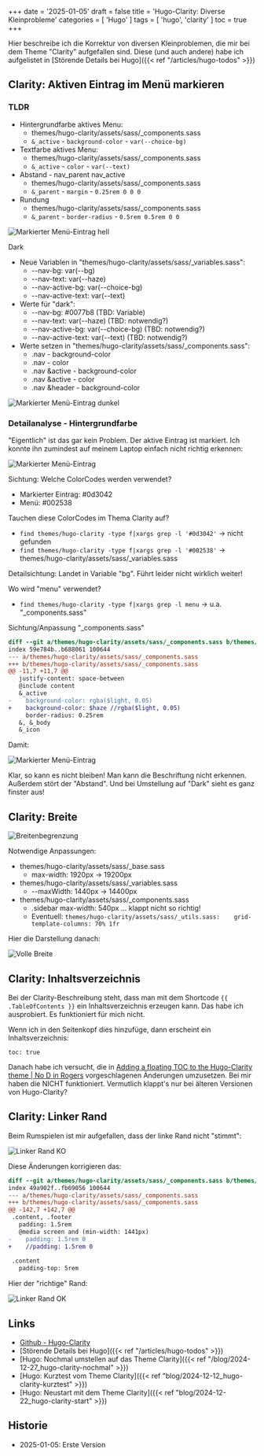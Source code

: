 +++
date = '2025-01-05'
draft = false
title = 'Hugo-Clarity: Diverse Kleinprobleme'
categories = [ 'Hugo' ]
tags = [ 'hugo', 'clarity' ]
toc = true
+++

<!--
Hugo-Clarity: Diverse Kleinprobleme
===================================
-->

Hier beschreibe ich die Korrektur von
diversen Kleinproblemen, die mir bei
dem Theme "Clarity" aufgefallen sind.
Diese (und auch andere)
habe ich aufgelistet in [Störende Details bei Hugo]({{< ref "/articles/hugo-todos" >}})

<!--more-->

Clarity: Aktiven Eintrag im Menü markieren
------------------------------------------

### TLDR

- Hintergrundfarbe aktives Menu:
  - themes/hugo-clarity/assets/sass/_components.sass
  - `&_active` - `background-color` - `var(--choice-bg)`
- Textfarbe aktives Menu:
  - themes/hugo-clarity/assets/sass/_components.sass
  - `&_active` - `color` - `var(--text)`
- Abstand - nav_parent nav_active
  - themes/hugo-clarity/assets/sass/_components.sass
  - `&_parent` - `margin` - `0.25rem 0 0 0`
- Rundung
  - themes/hugo-clarity/assets/sass/_components.sass
  - `&_parent` - `border-radius` - `0.5rem 0.5rem 0 0`

![Markierter Menü-Eintrag hell](images/markierter-menu-eintrag-hell-abgerissen.png?width=500px)

Dark

- Neue Variablen in "themes/hugo-clarity/assets/sass/_variables.sass":
  - --nav-bg: var(--bg)
  - --nav-text: var(--haze)
  - --nav-active-bg: var(--choice-bg)
  - --nav-active-text: var(--text)
- Werte für "dark":
  - --nav-bg: #0077b8 (TBD: Variable)
  - --nav-text: var(--haze) (TBD: notwendig?)
  - --nav-active-bg: var(--choice-bg) (TBD: notwendig?)
  - --nav-active-text: var(--text) (TBD: notwendig?)
- Werte setzen in "themes/hugo-clarity/assets/sass/_components.sass":
  - .nav - background-color
  - .nav - color
  - .nav &active - background-color
  - .nav &active - color
  - .nav &header - background-color

![Markierter Menü-Eintrag dunkel](images/markierter-menu-eintrag-dunkel-abgerissen.png?width=500px)

### Detailanalyse - Hintergrundfarbe

"Eigentlich" ist das gar kein Problem. Der aktive Eintrag
ist markiert. Ich konnte ihn zumindest auf meinem Laptop
einfach nicht richtig erkennen:

![Markierter Menü-Eintrag](images/markierter-menue-eintrag-abgerissen.png?width=500px)

Sichtung: Welche ColorCodes werden verwendet?

- Markierter Eintrag: #0d3042
- Menü: #002538

Tauchen diese ColorCodes im Thema Clarity auf?

- `find themes/hugo-clarity -type f|xargs grep -l '#0d3042'` -> nicht gefunden
- `find themes/hugo-clarity -type f|xargs grep -l '#002538'` -> themes/hugo-clarity/assets/sass/_variables.sass

Detailsichtung: Landet in Variable "bg". Führt leider nicht wirklich weiter!

Wo wird "menu" verwendet?

- `find themes/hugo-clarity -type f|xargs grep -l menu` -> u.a. "_components.sass"

Sichtung/Anpassung "_components.sass"

```diff
diff --git a/themes/hugo-clarity/assets/sass/_components.sass b/themes/hugo-clarity/assets/sass/_components.sass
index 59e784b..b688061 100644
--- a/themes/hugo-clarity/assets/sass/_components.sass
+++ b/themes/hugo-clarity/assets/sass/_components.sass
@@ -11,7 +11,7 @@
   justify-content: space-between
   @include content
   &_active
-    background-color: rgba($light, 0.05)
+    background-color: $haze //rgba($light, 0.05)
     border-radius: 0.25rem
   &, &_body
   &_icon
```

Damit:

![Markierter Menü-Eintrag](images/experiment-abgerissen.png?width=500px)

Klar, so kann es nicht bleiben! Man kann die Beschriftung nicht erkennen.
Außerdem stört der "Abstand". Und bei Umstellung auf "Dark" sieht es ganz
finster aus!

Clarity: Breite
---------------

![Breitenbegrenzung](images/breite-abgerissen.png)

Notwendige Anpassungen:

- themes/hugo-clarity/assets/sass/_base.sass
  - max-width: 1920px -> 19200px
- themes/hugo-clarity/assets/sass/_variables.sass
  - --maxWidth: 1440px -> 14400px
- themes/hugo-clarity/assets/sass/_components.sass
  - .sidebar max-width: 540px ... klappt nicht so richtig!
  - Eventuell: `themes/hugo-clarity/assets/sass/_utils.sass:    grid-template-columns: 70% 1fr`

Hier die Darstellung danach:

![Volle Breite](images/volle-breite-abgerissen.png)

Clarity: Inhaltsverzeichnis
---------------------------

Bei der Clarity-Beschreibung steht, dass man mit dem
Shortcode `{{ .TableOfContents }}` ein Inhaltsverzeichnis
erzeugen kann. Das habe ich ausprobiert.
Es funktioniert für mich nicht.

Wenn ich in den Seitenkopf dies hinzufüge, dann erscheint
ein Inhaltsverzeichnis:

```
toc: true
```

Danach habe ich versucht, die in
[Adding a floating TOC to the Hugo-Clarity theme | No D in Rogers](https://www.nodinrogers.com/post/2023-04-06-add-floating-toc-in-hugo-clarity-theme/)
vorgeschlagenen Änderungen umzusetzen.
Bei mir haben die NICHT funktioniert.
Vermutlich klappt's nur bei älteren Versionen von Hugo-Clarity?

Clarity: Linker Rand
--------------------

Beim Rumspielen ist mir aufgefallen, dass der linke Rand nicht "stimmt":

![Linker Rand KO](images/linker-rand-abgerissen.png?width=500px)

Diese Änderungen korrigieren das:

```diff
diff --git a/themes/hugo-clarity/assets/sass/_components.sass b/themes/hugo-clarity/assets/sass/_components.sass
index 49a902f..fb69056 100644
--- a/themes/hugo-clarity/assets/sass/_components.sass
+++ b/themes/hugo-clarity/assets/sass/_components.sass
@@ -142,7 +142,7 @@
 .content, .footer
   padding: 1.5rem
   @media screen and (min-width: 1441px)
-    padding: 1.5rem 0
+    //padding: 1.5rem 0
 
 .content
   padding-top: 5rem
```

Hier der "richtige" Rand:

![Linker Rand OK](images/linker-rand-ok-abgerissen.png?width=500px)

Links
-----

- [Github - Hugo-Clarity](https://github.com/chipzoller/hugo-clarity)
- [Störende Details bei Hugo]({{< ref "/articles/hugo-todos" >}})
- [Hugo: Nochmal umstellen auf das Theme Clarity]({{< ref "/blog/2024-12-27_hugo-clarity-nochmal" >}})
- [Hugo: Kurztest vom Theme Clarity]({{< ref "blog/2024-12-12_hugo-clarity-kurztest" >}})
- [Hugo: Neustart mit dem Theme Clarity]({{< ref "blog/2024-12-22_hugo-clarity-start" >}})

Historie
--------

- 2025-01-05: Erste Version
